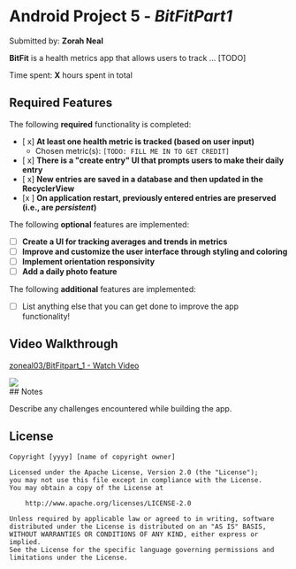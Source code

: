 # Android Project 5 - *BitFitPart1*

Submitted by: **Zorah Neal**

**BitFit** is a health metrics app that allows users to track ... [TODO] 

Time spent: **X** hours spent in total

## Required Features

The following **required** functionality is completed:

- [ x] **At least one health metric is tracked (based on user input)**
  - Chosen metric(s): `[TODO: FILL ME IN TO GET CREDIT]`
- [ x] **There is a "create entry" UI that prompts users to make their daily entry**
- [ x] **New entries are saved in a database and then updated in the RecyclerView**
- [x ] **On application restart, previously entered entries are preserved (i.e., are *persistent*)**
 
The following **optional** features are implemented:

- [ ] **Create a UI for tracking averages and trends in metrics**
- [ ] **Improve and customize the user interface through styling and coloring**
- [ ] **Implement orientation responsivity**
- [ ] **Add a daily photo feature**

The following **additional** features are implemented:

- [ ] List anything else that you can get done to improve the app functionality!

## Video Walkthrough

<div>
    <a href="https://www.loom.com/share/dc74fe9266c24126afd3b4d3fbd2952d">
      <p>zoneal03/BitFitpart_1 - Watch Video</p>
    </a>
    <a href="https://www.loom.com/share/dc74fe9266c24126afd3b4d3fbd2952d">
      <img style="max-width:300px;" src="https://cdn.loom.com/sessions/thumbnails/dc74fe9266c24126afd3b4d3fbd2952d-dc5443ce3c9be76d-full-play.gif">
    </a>
  </div>
## Notes

Describe any challenges encountered while building the app.

## License

    Copyright [yyyy] [name of copyright owner]

    Licensed under the Apache License, Version 2.0 (the "License");
    you may not use this file except in compliance with the License.
    You may obtain a copy of the License at

        http://www.apache.org/licenses/LICENSE-2.0

    Unless required by applicable law or agreed to in writing, software
    distributed under the License is distributed on an "AS IS" BASIS,
    WITHOUT WARRANTIES OR CONDITIONS OF ANY KIND, either express or implied.
    See the License for the specific language governing permissions and
    limitations under the License.
